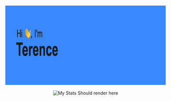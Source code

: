 <p align="center">
<img alt="Hi, I'm Terence" src="https://github.com/TerenceGrover/TerenceGrover/blob/main/header.png?raw=true" style="height:250px" />
</p>

<p align="center">
  <img alt="My Stats Should render here" src="https://github-readme-stats.vercel.app/api?username=TerenceGrover&count_private=true&theme=transparent&show_icons=true" />
</p>

<!--
**TerenceGrover/TerenceGrover** is a ✨ _special_ ✨ repository because its `README.md` (this file) appears on your GitHub profile.
[![Terence's GitHub stats](https://github-readme-stats.vercel.app/api?username=TerenceGrover&count_private=true&theme=transparent&show_icons=true)](https://github.com/TerenceGrover/github-readme-stats)
Here are some ideas to get you started:

- 🔭 I’m currently working on ...
- 🌱 I’m currently learning ...
- 👯 I’m looking to collaborate on ...
- 🤔 I’m looking for help with ...
- 💬 Ask me about ...
- 📫 How to reach me: ...
- 😄 Pronouns: ...
- ⚡ Fun fact: ...
-->

